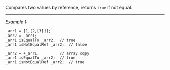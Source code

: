 Compares two values by reference, returns `true` if not equal.


---
*Example 1:*
```sqf
_arr1 = [1,[2,[3]]];
_arr2 = _arr1;
_arr1 isEqualTo _arr2;	// true
_arr1 isNotEqualRef _arr2;	// false

_arr2 = +_arr1;			// array copy
_arr1 isEqualTo _arr2;	// true
_arr1 isNotEqualRef _arr2;	// true
```